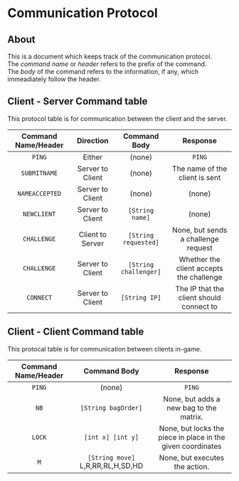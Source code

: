 # Communication Protocol  
## About  
This is a document which keeps track of the communication protocol.    
The _command name_ or _header_ refers to the prefix of the command.  
The _body_ of the command refers to the information, if any, which immeadiately follow the header.  
  
## Client - Server Command table  
This protocol table is for communication between the client and the server.  

|Command Name/Header|Direction       |Command Body         |Response                                |
|:-----------------:|:--------------:|:-------------------:|:--------------------------------------:|
|`PING`             |Either          |(none)               |`PING`                                  |
|`SUBMITNAME`       |Server to Client|(none)               |The name of the client is sent          |
|`NAMEACCEPTED`     |Server to Client|(none)               |(none)                                  |
|`NEWCLIENT`        |Server to Client|`[String name]`      |(none)                                  |
|`CHALLENGE`        |Client to Server|`[String requested]` |None, but sends a challenge request     |
|`CHALLENGE`        |Server to Client|`[String challenger]`|Whether the client accepts the challenge|
|`CONNECT`          |Server to Client|`[String IP]`        |The IP that the client should connect to|

## Client - Client Command table  
This protocal table is for communication between clients in-game.  

|Command Name/Header|Command Body                     |Response                                                   |
|:-----------------:|:-------------------------------:|:---------------------------------------------------------:|
|`PING`             |(none)                           |`PING`                                                     |
|`NB`               |`[String bagOrder]`              |None, but adds a new bag to the matrix.                    |
|`LOCK`             |`[int x] [int y]`                |None, but locks the piece in place in the given coordinates|
|`M`                |`[String move]` L,R,RR,RL,H,SD,HD|None, but executes the action.                             |
